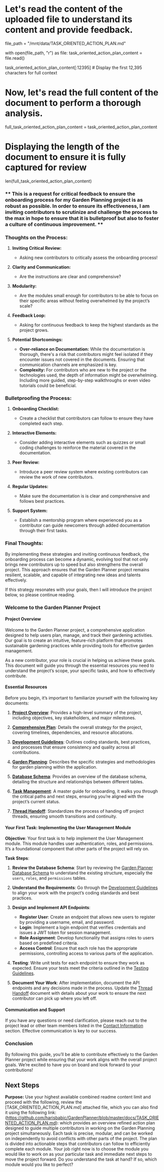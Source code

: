 # Let's read the content of the uploaded file to understand its content and provide feedback.
file_path = "/mnt/data/TASK_ORIENTED_ACTION_PLAN.md"

with open(file_path, "r") as file:
    task_oriented_action_plan_content = file.read()

task_oriented_action_plan_content[:12395]  # Display the first 12,395 characters for full context

# Now, let's read the full content of the document to perform a thorough analysis.
full_task_oriented_action_plan_content = task_oriented_action_plan_content

# Displaying the length of the document to ensure it is fully captured for review
len(full_task_oriented_action_plan_content)

### ** This is a request for critical feedback to ensure the onboarding process for my Garden Planning project is as robust as possible. In order to ensure its effectiveness, I am inviting contributors to scrutinize and challenge the process to the max in hope to ensure that it is bulletproof but also to foster a culture of continuous improvement. **

### **Thoughts on the Process:**

1. **Inviting Critical Review:**
   - Asking new contributors to critically assess the onboarding process!

2. **Clarity and Communication:**
   - Are the instructions are clear and comprehensive?

3. **Modularity:**
   - Are the modules small enough for contributors to be able to focus on their specific areas without feeling overwhelmed by the project’s scale?

4. **Feedback Loop:**
   - Asking for continuous feedback to keep the highest standards as the project grows.

5. **Potential Shortcomings:**
   - **Over-reliance on Documentation:** While the documentation is thorough, there's a risk that contributors might feel isolated if they encounter issues not covered in the documents. Ensuring that communication channels are emphasized is key.
   - **Complexity:** For contributors who are new to the project or the technologies used, the depth of information might be overwhelming. Including more guided, step-by-step walkthroughs or even video tutorials could be beneficial.

### **Bulletproofing the Process:**
1. **Onboarding Checklist:**
   - Create a checklist that contributors can follow to ensure they have completed each step.

2. **Interactive Elements:**
   - Consider adding interactive elements such as quizzes or small coding challenges to reinforce the material covered in the documentation.

3. **Peer Review:**
   - Introduce a peer review system where existing contributors can review the work of new contributors.

4. **Regular Updates:**
   - Make sure the documentation is is clear and comprehensive and follows best practices.

5. **Support System:**
   - Establish a mentorship program where experienced you as a contributor can guide newcomers through added documentation through their first tasks.

### **Final Thoughts:**
By implementing these strategies and inviting continuous feedback, the onboarding process can become a dynamic, evolving tool that not only brings new contributors up to speed but also strengthens the overall project. This approach ensures that the Garden Planner project remains resilient, scalable, and capable of integrating new ideas and talents effectively.

If this strategy resonates with your goals, then I will introduce the project below, so please continue reading.

### **Welcome to the Garden Planner Project**

#### **Project Overview**
Welcome to the Garden Planner project, a comprehensive application designed to help users plan, manage, and track their gardening activities. Our goal is to create an intuitive, feature-rich platform that promotes sustainable gardening practices while providing tools for effective garden management.

As a new contributor, your role is crucial in helping us achieve these goals. This document will guide you through the essential resources you need to understand the project’s scope, your specific tasks, and how to effectively contribute.

#### **Essential Resources**
Before you begin, it’s important to familiarize yourself with the following key documents:

1. **[Project Overview](https://github.com/harisbabic/GardenPlanner/blob/master/docs/PROJECT_OVERVIEW.md)**: Provides a high-level summary of the project, including objectives, key stakeholders, and major milestones.

2. **[Comprehensive Plan](https://github.com/harisbabic/GardenPlanner/blob/master/docs/COMPREHENSIVE_PLAN.md)**: Details the overall strategy for the project, covering timelines, dependencies, and resource allocations.

3. **[Development Guidelines](https://github.com/harisbabic/GardenPlanner/blob/master/docs/DEVELOPMENT_GUIDELINES.md)**: Outlines coding standards, best practices, and processes that ensure consistency and quality across all contributions.

4. **[Garden Planning](https://github.com/harisbabic/GardenPlanner/blob/master/docs/GARDEN_PLANNING.md)**: Describes the specific strategies and methodologies for garden planning within the application.

5. **[Database Schema](https://github.com/harisbabic/GardenPlanner/blob/master/docs/GARDEN_PLANNER_DB.md)**: Provides an overview of the database schema, detailing the structure and relationships between different tables.

6. **[Task Management](https://github.com/harisbabic/GardenPlanner/blob/master/docs/TASK.md)**: A master guide for onboarding, it walks you through the critical paths and next steps, ensuring you’re aligned with the project’s current status.

7. **[Thread Handoff](https://github.com/harisbabic/GardenPlanner/blob/master/docs/THREAD_HANDOFF.md)**: Standardizes the process of handing off project threads, ensuring smooth transitions and continuity.

#### **Your First Task: Implementing the User Management Module**

**Objective**: Your first task is to help implement the User Management module. This module handles user authentication, roles, and permissions. It’s a foundational component that other parts of the project will rely on.

**Task Steps**:
1. **Review the Database Schema**: Start by reviewing the [Garden Planner Database Schema](https://github.com/harisbabic/GardenPlanner/blob/master/docs/GARDEN_PLANNER_DB.md) to understand the existing structure, especially the `users`, `roles`, and `permissions` tables.

2. **Understand the Requirements**: Go through the [Development Guidelines](https://github.com/harisbabic/GardenPlanner/blob/master/docs/DEVELOPMENT_GUIDELINES.md) to align your work with the project’s coding standards and best practices.

3. **Design and Implement API Endpoints**:
   - **Register User**: Create an endpoint that allows new users to register by providing a username, email, and password.
   - **Login**: Implement a login endpoint that verifies credentials and issues a JWT token for session management.
   - **Role Assignment**: Develop functionality that assigns roles to users based on predefined criteria.
   - **Access Control**: Ensure that each role has the appropriate permissions, controlling access to various parts of the application.

4. **Testing**: Write unit tests for each endpoint to ensure they work as expected. Ensure your tests meet the criteria outlined in the [Testing Guidelines](https://github.com/harisbabic/GardenPlanner/blob/master/docs/DEVELOPMENT_GUIDELINES.md).

5. **Document Your Work**: After implementation, document the API endpoints and any decisions made in the process. Update the [Thread Handoff](https://github.com/harisbabic/GardenPlanner/blob/master/docs/THREAD_HANDOFF.md) document with details about your work to ensure the next contributor can pick up where you left off.

#### **Communication and Support**
If you have any questions or need clarification, please reach out to the project lead or other team members listed in the [Contact Information](https://github.com/harisbabic/GardenPlanner/blob/master/docs/THREAD_HANDOFF.md) section. Effective communication is key to our success.

### **Conclusion**
By following this guide, you’ll be able to contribute effectively to the Garden Planner project while ensuring that your work aligns with the overall project goals. We’re excited to have you on board and look forward to your contributions!

## **Next Steps**
**Purpose:** Use your highest available combined readme content limit and proceed with the following, review the [TASK_ORIENTED_ACTION_PLAN.md] attached file, which you can also find it using the following link: (https://github.com/harisbabic/GardenPlanner/blob/master/docs/TASK_ORIENTED_ACTION_PLAN.md): which provides an overview refined action plan designed to guide multiple contributors in working on the Garden Planning project simultaneously. Each task is precise, modular, and can be worked on independently to avoid conflicts with other parts of the project. The plan is divided into actionable steps that contributors can follow to efficiently complete each module. Your job right now is to choose the module you would like to work on as your particular task and immediate next steps to move the project forward. Do you understand the task at hand? If so, which module would you like to perfect?
